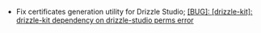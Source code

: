 - Fix certificates generation utility for Drizzle Studio; [[BUG]: [drizzle-kit]: drizzle-kit dependency on drizzle-studio perms error](https://github.com/drizzle-team/drizzle-orm/issues/3729)